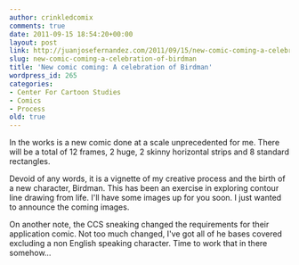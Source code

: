 ```yaml
---
author: crinkledcomix
comments: true
date: 2011-09-15 18:54:20+00:00
layout: post
link: http://juanjosefernandez.com/2011/09/15/new-comic-coming-a-celebration-of-birdman/
slug: new-comic-coming-a-celebration-of-birdman
title: 'New comic coming: A celebration of Birdman'
wordpress_id: 265
categories:
- Center For Cartoon Studies
- Comics
- Process
old: true
---
```


In the works is a new comic done at a scale unprecedented for me. There will be a total of 12 frames, 2 huge, 2 skinny horizontal strips and 8 standard rectangles.

Devoid of any words, it is a vignette of my creative process and the birth of a new character, Birdman. This has been an exercise in exploring contour line drawing from life. I'll have some images up for you soon. I just wanted to announce the coming images.

On another note, the CCS sneaking changed the requirements for their application comic. Not too much changed, I've got all of he bases covered excluding a non English speaking character. Time to work that in there somehow...
